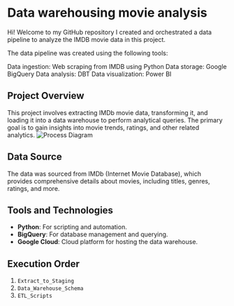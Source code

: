 # Data warehousing movie analysis
Hi!
Welcome to my GitHub repository
I created and orchestrated a data pipeline to analyze the IMDB movie data in this project.

The data pipeline was created using the following tools:

Data ingestion: Web scraping from IMDB using Python
Data storage: Google BigQuery
Data analysis: DBT
Data visualization: Power BI


## Project Overview
This project involves extracting IMDb movie data, transforming it, and loading it into a data warehouse to perform analytical queries. The primary goal is to gain insights into movie trends, ratings, and other related analytics.
![Process Diagram](https://github.com/lavanyanagesh99/Datawarehousingmovieanalysis/assets/145505542/f8905c1f-9604-464a-a964-9a6779864d84)

## Data Source
The data was sourced from IMDb (Internet Movie Database), which provides comprehensive details about movies, including titles, genres, ratings, and more.

## Tools and Technologies
- **Python**: For scripting and automation.
- **BigQuery**: For database management and querying.
- **Google Cloud**: Cloud platform for hosting the data warehouse.


## Execution Order
1. `Extract_to_Staging`
2. `Data_Warehouse_Schema`
3. `ETL_Scripts`
